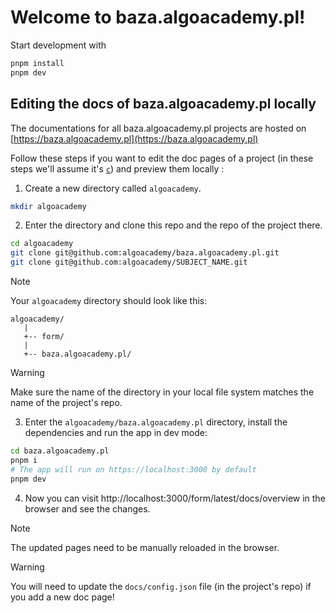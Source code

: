 # Welcome to baza.algoacademy.pl!

Start development with 

```sh
pnpm install
pnpm dev
```

## Editing the docs of baza.algoacademy.pl locally

The documentations for all baza.algoacademy.pl projects are hosted on [https://baza.algoacademy.pl](https://baza.algoacademy.pl)

Follow these steps if you want to edit the doc pages of a project (in these steps we'll assume it's [`c`](https://github.com/AlgoAcademyPL/form)) and preview them locally :

1. Create a new directory called `algoacademy`.

```sh
mkdir algoacademy
```

2. Enter the directory and clone this repo and the repo of the project there.

```sh
cd algoacademy
git clone git@github.com:algoacademy/baza.algoacademy.pl.git
git clone git@github.com:algoacademy/SUBJECT_NAME.git
```

> [!NOTE]
> Your `algoacademy` directory should look like this:
>
> ```
> algoacademy/
>    |
>    +-- form/
>    |
>    +-- baza.algoacademy.pl/
> ```

> [!WARNING]
> Make sure the name of the directory in your local file system matches the name of the project's repo.

3. Enter the `algoacademy/baza.algoacademy.pl` directory, install the dependencies and run the app in dev mode:

```sh
cd baza.algoacademy.pl
pnpm i
# The app will run on https://localhost:3000 by default
pnpm dev
```

4. Now you can visit http://localhost:3000/form/latest/docs/overview in the browser and see the changes.

> [!NOTE]
> The updated pages need to be manually reloaded in the browser.

> [!WARNING]
> You will need to update the `docs/config.json` file (in the project's repo) if you add a new doc page!
